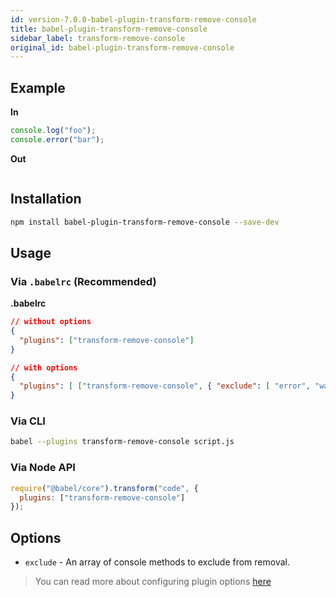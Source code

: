 ```yaml
---
id: version-7.0.0-babel-plugin-transform-remove-console
title: babel-plugin-transform-remove-console
sidebar_label: transform-remove-console
original_id: babel-plugin-transform-remove-console
---
```


## Example

**In**

```javascript
console.log("foo");
console.error("bar");
```

**Out**

```javascript
```

## Installation

```sh
npm install babel-plugin-transform-remove-console --save-dev
```

## Usage

### Via `.babelrc` (Recommended)

**.babelrc**

```json
// without options
{
  "plugins": ["transform-remove-console"]
}
```

```json
// with options
{
  "plugins": [ ["transform-remove-console", { "exclude": [ "error", "warn"] }] ]
}
```

### Via CLI

```sh
babel --plugins transform-remove-console script.js
```

### Via Node API

```javascript
require("@babel/core").transform("code", {
  plugins: ["transform-remove-console"]
});
```

## Options

+ `exclude` - An array of console methods to exclude from removal.

> You can read more about configuring plugin options [here](https://babeljs.io/docs/en/plugins#plugin-options)

